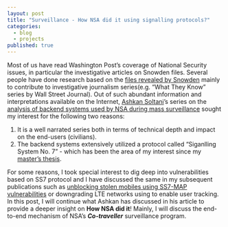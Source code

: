 ```yaml
---
layout: post
title: "Surveillance - How NSA did it using signalling protocols?"
categories: 
  - blog
  - projects
published: true
---
```



Most of us have read Washington Post’s coverage of National Security issues, in particular the investigative articles on Snowden files. Several people have done research based on the [files revealed by Snowden](https://cryptome.org/2013/11/snowden-tally.htm) mainly to contribute to investigative journalism series(e.g. “What They Know” series by Wall Street Journal). Out of such abundant information and interpretations available on the Internet, [Ashkan Soltani](https://twitter.com/ashk4n)’s series on the [analysis of backend systems used by NSA during mass surveillance](http://ashkansoltani.org/work/washpost/) sought my interest for the following two reasons: 
1. It is a well narrated series both in terms of technical depth and impact on the end-users (civilians).
2. The backend systems extensively utilized a protocol called “Siganlling System No. 7” - which has been the area of my interest since my [master’s thesis](https://aaltodoc.aalto.fi/handle/123456789/19044).



For some reasons, I took special interest to dig deep into vulnerabilities based on SS7 protocol and I have discussed the same in my subsequent publications such as [unblocking stolen mobiles using SS7-MAP vulnerabilities](http://sidtechnical.github.io/2016/03/16/eeexplore.ieee.org/xpls/abs_all.jsp?arnumber=7345408) or downgrading LTE networks using to enable user tracking. In this post, I will continue what Ashkan has discussed in his article to provide a deeper insight on **How NSA did it**! Mainly, I will discuss the end-to-end mechanism of NSA’s _**Co-traveller**_ surveillance program.


